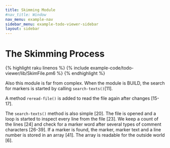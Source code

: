 ```yaml
---
title: Skimming Module
#nav_title: Window
nav_menu: example-nav
sidebar_menu: example-todo-viewer-sidebar
layout: sidebar
---
```


# The Skimming Process

{% highlight raku linenos %}
{% include example-code/todo-viewer/lib/SkimFile.pm6 %}
{% endhighlight %}

Also this module is far from complex. When the module is BUILD, the search for markers is started by calling `search-texts()`[11].

A method `reread-file()` is added to read the file again after changes [15-17].

The `search-texts()` method is also simple [20]. The file is opened and a loop is started to inspect every line from the file [23]. We keep a count of the lines [24] and check for a marker word after several types of comment characters [26-39].
If a marker is found, the marker, marker text and a line number is stored in an array [41]. The array is readable for the outside world [6].

